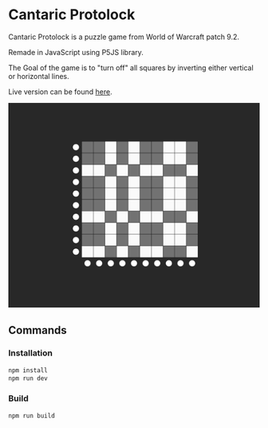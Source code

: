 # Cantaric Protolock
Cantaric Protolock is a puzzle game from World of Warcraft patch 9.2.

Remade in JavaScript using P5JS library.

The Goal of the game is to "turn off" all squares by inverting either vertical or horizontal lines.

Live version can be found [here](https://games.yoro.dev/cantaric/).

![preview!](preview.png)

## Commands
### Installation
    npm install
    npm run dev

### Build
    npm run build